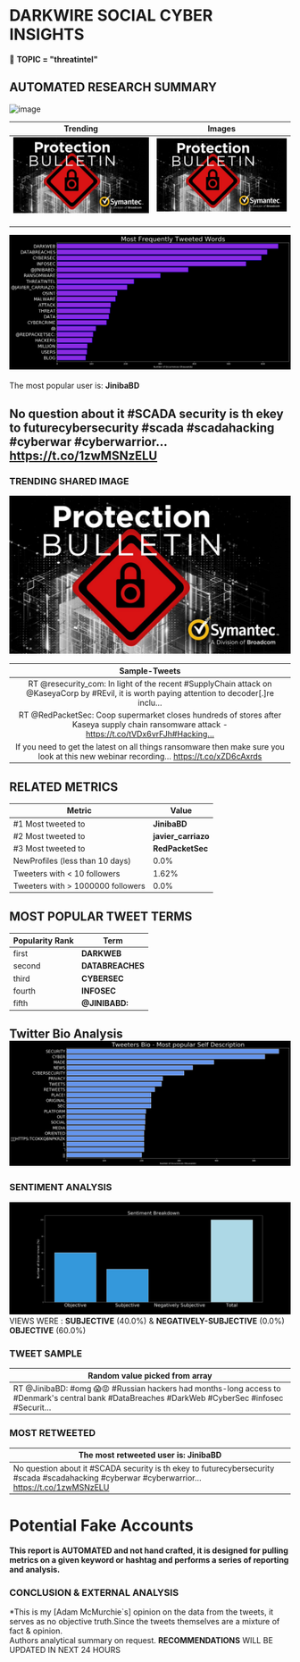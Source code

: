 # DARKWIRE SOCIAL CYBER INSIGHTS 
&#x1F34E; **TOPIC = "threatintel"**

## AUTOMATED RESEARCH SUMMARY
  ![image](darkLogo.png)   

|  Trending  |   Images | 
:-------------------------:|:-------------------------:
|  ![image](assets/threatintel/imageFile1.jpg)     <img width=200/> | ![image](assets/threatintel/imageFile2.jpg) <img width=200/> |   
 
 
![image](assets/threatintel/TWEETS.png)
<br></br>
The most popular user is: **JinibaBD**  
 

## No question about it #SCADA security is th ekey to futurecybersecurity #scada #scadahacking #cyberwar #cyberwarrior… https://t.co/1zwMSNzELU 

  




### TRENDING SHARED IMAGE

![image](assets/threatintel/twitterPostedImage.png)



|                **Sample-Tweets**        |
| :-------------: |
| RT @resecurity_com: In light of the recent #SupplyChain attack on @KaseyaCorp by #REvil, it is worth paying attention to decoder[.]re inclu… |
| RT @RedPacketSec: Coop supermarket closes hundreds of stores after Kaseya supply chain ransomware attack - https://t.co/tVDx6vrFJh#Hacking… |
| If you need to get the latest on all things ransomware then make sure you look at this new webinar recording… https://t.co/xZD6cAxrds |

## RELATED METRICS<br>
| Metric | Value |
| ------------- | ------------- |
| #1 Most tweeted to  | **JinibaBD** |
| #2 Most tweeted to  | **javier_carriazo** |
| #3 Most tweeted to  | **RedPacketSec** |
| NewProfiles (less than 10 days) | 0.0%  |
| Tweeters with < 10 followers  | 1.62%|
| Tweeters with > 1000000 followers  | 0.0%  |



## MOST POPULAR TWEET TERMS 


| Popularity Rank  | Term |
| ------------- | ------------- |
| first  | **DARKWEB**  |
| second  | **DATABREACHES**  |
| third  | **CYBERSEC** |
| fourth  | **INFOSEC**  |
| fifth  | **@JINIBABD:**  |


## Twitter Bio Analysis![image](assets/threatintel/BIO.png)
### SENTIMENT ANALYSIS
![image](assets/threatintel/sentiment.png)
VIEWS WERE : **SUBJECTIVE**  (40.0%) & **NEGATIVELY-SUBJECTIVE** (0.0%) **OBJECTIVE** (60.0%)

### TWEET SAMPLE 
| Random value picked from array |
| ------------- |
|RT @JinibaBD: #omg 😱😡 #Russian hackers had months-long access to #Denmark's central bank #DataBreaches #DarkWeb #CyberSec #infosec #Securit… |

### MOST RETWEETED 

| The most retweeted user is: **JinibaBD**  |
| ------------- |
| No question about it #SCADA security is th ekey to futurecybersecurity #scada #scadahacking #cyberwar #cyberwarrior… https://t.co/1zwMSNzELU |

# Potential Fake Accounts
 

<b> This report is AUTOMATED and not hand crafted, it is designed for pulling metrics on a given keyword or hashtag and performs a series of reporting and analysis.</b>  
### CONCLUSION & EXTERNAL ANALYSIS

*This is my [Adam McMurchie`s] opinion on the data from the tweets, it serves as no objective truth.Since the tweets themselves are a mixture of fact & opinion.<br>
Authors analytical summary on request.
**RECOMMENDATIONS** WILL BE UPDATED IN NEXT  24 HOURS <br>